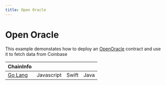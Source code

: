 ```yaml
---
title: Open Oracle
---
```


# Open Oracle

This example demonstates how to deploy an [OpenOracle](https://github.com/compound-finance/open-oracle) contract and use it to fetch data from Coinbase

| ChainInfo                                                                                   |            |       |      |
| ------------------------------------------------------------------------------------------- | :--------: | ----: | ---: |
| [Go Lang](https://github.com/iotexproject/iotex-antenna-go/tree/master/examples/openoracle) | Javascript | Swift | Java |
